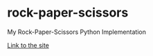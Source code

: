 # rock-paper-scissors
My Rock-Paper-Scissors Python Implementation

[Link to the site](https://pedrozamuner.github.io/rock-paper-scissors/)
